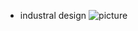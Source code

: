 + industral design
![picture](https://github.com/HollerGUO/Holler-s-Industrial-Design/blob/main/Lake%20Sweeping%20Robot/Lack%20Sweeping%20Robot%20Final%20Report/Fig1.jpg)